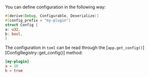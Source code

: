 You can define configuration in the following way:
```rust
#[derive(Debug, Configurable, Deserialize)]
#[config_prefix = "my-plugin"]
struct Config {
a: u32,
b: bool,
}
```

The configuration in `toml` can be read through the [`app.get_config()`][ConfigRegistry::get_config()] method:

```toml
[my-plugin]
a = 10
b = true
```